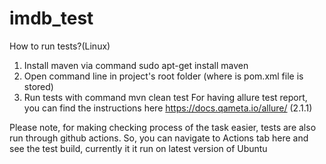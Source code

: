 # imdb_test

How to run tests?(Linux)
1. Install maven via command
sudo apt-get install maven
2. Open command line in project's root folder (where is pom.xml file is stored)
3. Run tests with command
mvn clean test
For having allure test report, you can find the instructions here https://docs.qameta.io/allure/ (2.1.1)

Please note, for making checking process of the task easier, tests are also run through github actions. So, you can navigate to Actions tab here and see the test build, currently it it run on latest version of Ubuntu
